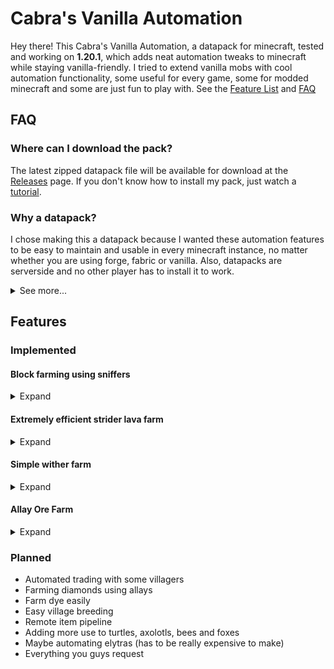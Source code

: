 # Cabra's Vanilla Automation
Hey there! This Cabra's Vanilla Automation, a datapack for minecraft, tested and working on **1.20.1**, which adds neat automation tweaks to minecraft while staying vanilla-friendly. I tried to extend vanilla mobs with cool automation functionality, some useful for every game, some for modded minecraft and some are just fun to play with. See the [Feature List](#feature) and [FAQ](#FAQ)


## FAQ

### Where can I download the pack?
The latest zipped datapack file will be available for download at the [Releases](https://github.com/cabraviva/Cabras-Vanilla-Automation/releases) page. If you don't know how to install my pack, just watch a [tutorial](https://www.youtube.com/results?search_query=minecraft+install+datapack).

### Why a datapack?
I chose making this a datapack because I wanted these automation features to be easy to maintain and usable in every minecraft instance, no matter whether you are using forge, fabric or vanilla. Also, datapacks are serverside and no other player has to install it to work.


<details>
  <summary>See more...</summary>

### Can I request a feature?
Sure, go ahead and create an issue on my [GitHub Page](https://github.com/cabraviva/Cabras-Vanilla-Automation). But I would be thankful, if you have experience making datapacks, if you were able to just create a pull request adding the functionality.

### Can I share your datapack?
Yes, you definitely can! This pack is licensed under the MIT, or in simple terms, you may share, change, publish and sell this datapack without asking for permission.


</details>

## Features

### Implemented

#### Block farming using sniffers
<details>
  <summary>Expand</summary>

![Preview Image](img/sniffer.png)

Sniffers are now able to dig for blocks, if they stand directly on them. Every 30 seconds, 2 items will be dropped. You can collect those via hopper minecarts.
<br>
**Currently following blocks are supported**:
- Sand
- Red sand
- Granite
- Diorite
- Andesite
- Gravel
- Dirt

</details>


#### Extremely efficient strider lava farm
<details>
  <summary>Expand</summary>

![Preview Image](img/strider-lava-farm.png)

A farm built exactly like shown in the image, allows you to input empty buckets in the top chest, which will be filled up with lava and are spit out in the bottom chest. It requires a strider in a 3x3x3 block lava source (in any dimension), which can not move. The farm produces one lava bucket per tick, but only while empty buckets are present. You can put multiple striders in one farm, but this will have no result, so if you need more lava, please create a second farm. Your new lava farm can be used to provide fuel for furnaces or even other mods, or create an obsidian generator, which you sadly can't fully automate by now, but there are cool mods for this like RedstoneBits which add a breaker block. And yes, you can build dripstone lava farms, but they are large and not very efficient. This farm not only is much more useful, but also adds an actual use case for the strider mob in the late game phase.

</details>

#### Simple wither farm
<details>
  <summary>Expand</summary>

![Preview Image](img/wither-farm.png)

Building a structure like shown in the image, will result in a tiny, simple wither farm. It does not need soul sand, but requires 3 wither skulls to drop one nether star and one wither rose. Those will be inserted in the barrel below the soul campfire. To build the farm, you need to place a tnt minecart on a soul campfire. Underneath place a barrel. Now, you can either drop the skulls manually on top of the campfire, or use a dropper and a redstone clock to fully automate this process.
</details>

#### Allay Ore Farm
<details>
  <summary>Expand</summary>

![Preview Image](img/allay-farm.png)

Building a structure like shown in the image, will result in a tiny, simple farm intended for ores. The item frame has to include one echo shard and will sit on top of a diamond block. The farm will generate one drop every 2 minutes. NOTE: This farm will not only farm ores, but can technically duplicate any block and even item with the use of shulker chests. So please make sure you set yourself rules on how and with which blocks you want to use this farm. I would only use it with cheap materials like copper, redstone, gold and maybe diamonds.

</details>

### Planned
 - Automated trading with some villagers
 - Farming diamonds using allays
 - Farm dye easily
 - Easy village breeding
 - Remote item pipeline
 - Adding more use to turtles, axolotls, bees and foxes
 - Maybe automating elytras (has to be really expensive to make)
 - Everything you guys request

